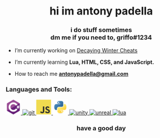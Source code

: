<h1 align="center">hi im antony padella</h1>
<h3 align="center">i do stuff sometimes<br>dm me if you need to, griffo#1234</h3>

- I’m currently working on [Decaying Winter Cheats](https://github.com/sans-undertae/Decaying-Winter)

- I’m currently learning **Lua, HTML, CSS, and JavaScript.**

- How to reach me **antonypadella@gmail.com**


<h3 align="left">Languages and Tools:</h3>
<p align="left"> <a href="https://www.w3schools.com/cs/" target="_blank"> <img src="https://raw.githubusercontent.com/devicons/devicon/master/icons/csharp/csharp-original.svg" alt="csharp" width="40" height="40"/> </a> <a href="https://git-scm.com/" target="_blank"> <img src="https://github.com/sans-undertae/sans-undertae/blob/main/git.png?raw=true" alt="git" width="40" height="40"/> </a> <a href="https://developer.mozilla.org/en-US/docs/Web/JavaScript" target="_blank"> <img src="https://raw.githubusercontent.com/devicons/devicon/master/icons/javascript/javascript-original.svg" alt="javascript" width="40" height="40"/> </a> <a href="https://www.python.org" target="_blank"> <img src="https://raw.githubusercontent.com/devicons/devicon/master/icons/python/python-original.svg" alt="python" width="40" height="40"/> </a> <a href="https://unity.com/" target="_blank"> <img src="https://github.com/sans-undertae/sans-undertae/blob/main/image.png?raw=true" alt="unity" width="40" height="40"/> </a> <a href="https://unrealengine.com/" target="_blank"> <img src="https://raw.githubusercontent.com/kenangundogan/fontisto/036b7eca71aab1bef8e6a0518f7329f13ed62f6b/icons/svg/brand/unreal-engine.svg" alt="unreal" width="40" height="40"/> </a> <a href="https://www.lua.org" target="_blank"> <img src="https://github.com/sans-undertae/sans-undertae/blob/main/lua_logo.png?raw=true" alt="lua" width="40" height="40"/> </a> </p>

<h3 align="center">have a good day</h4>
